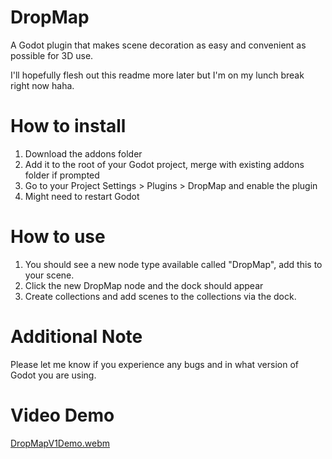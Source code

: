 # DropMap
A Godot plugin that makes scene decoration as easy and convenient as possible for 3D use.

I'll hopefully flesh out this readme more later but I'm on my lunch break right now haha.

# How to install
1. Download the addons folder
2. Add it to the root of your Godot project, merge with existing addons folder if prompted
3. Go to your Project Settings > Plugins > DropMap and enable the plugin
4. Might need to restart Godot

# How to use
1. You should see a new node type available called "DropMap", add this to your scene.
2. Click the new DropMap node and the dock should appear
3. Create collections and add scenes to the collections via the dock.

# Additional Note
Please let me know if you experience any bugs and in what version of Godot you are using. 

# Video Demo
[DropMapV1Demo.webm](https://github.com/user-attachments/assets/0fe314b3-f0c3-4ed7-bb29-8a111b2291dd)
